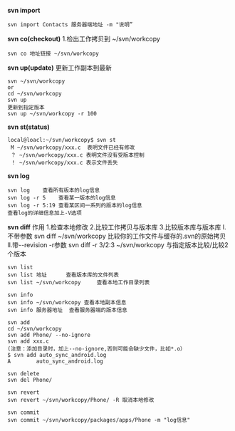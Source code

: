 **svn import**
```
svn import Contacts 服务器端地址 -m "说明”
```

**svn co(checkout)**
1.检出工作拷贝到  ~/svn/workcopy
```
svn co 地址链接 ~/svn/workcopy
```

**svn up(update)**
更新工作副本到最新
```
svn ~/svn/workcopy
or
cd ~/svn/workcopy
svn up
更新到指定版本
svn up ~/svn/workcopy -r 100
```

**svn st(status)**
```
local@loacl:~/svn/workcopy$ svn st
 M ~/svn/workcopy/xxx.c  表明文件已经有修改
 ？ ~/svn/workcopy/xxx.c 表明文件没有受版本控制
 ！ ~/svn/workcopy/xxx.c 表示文件丢失 
 ````

**svn log**
```
svn log    查看所有版本的log信息
svn log -r 5    查看某一版本的log信息
svn log -r 5:19 查看某区间一系列的版本的log信息
查看log的详细信息加上-V选项
```

**svn diff**
作用
1.检查本地修改
2.比较工作拷贝与版本库
3.比较版本库与版本库
l.不带参数 svn diff ~/svn/workcopy 比较你的工作文件与缓存的.svn的原始拷贝
ll.带--revision -r参数 svn diff -r 3/2:3 ~/svn/workcopy 与指定版本比较/比较2个版本
```
svn list
svn list 地址      查看版本库的文件列表
svn list ~/svn/workcopy     查看本地工作目录列表

svn info
svn info ~/svn/workcopy 查看本地副本信息
svn info 服务器地址  查看服务器端的版本信息

svn add
cd ~/svn/workcopy
svn add Phone/ --no-ignore
svn add xxx.c
(注意：添加目录时，加上--no-ignore,否则可能会缺少文件，比如*.o）
$ svn add auto_sync_android.log 
A        auto_sync_android.log

svn delete
svn del Phone/

svn revert
svn revert ~/svn/workcopy/Phone/ -R 取消本地修改

svn commit
svn commit ~/svn/workcopy/packages/apps/Phone -m "log信息"
```